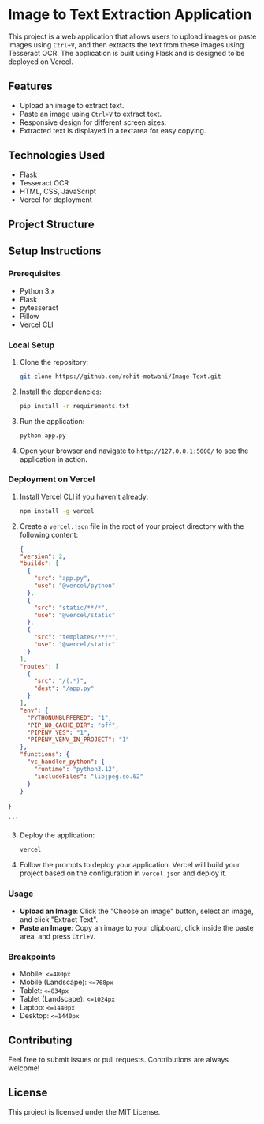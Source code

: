 # Image to Text Extraction Application

This project is a web application that allows users to upload images or paste images using `Ctrl+V`, and then extracts the text from these images using Tesseract OCR. The application is built using Flask and is designed to be deployed on Vercel.

## Features

- Upload an image to extract text.
- Paste an image using `Ctrl+V` to extract text.
- Responsive design for different screen sizes.
- Extracted text is displayed in a textarea for easy copying.

## Technologies Used

- Flask
- Tesseract OCR
- HTML, CSS, JavaScript
- Vercel for deployment

## Project Structure


## Setup Instructions

### Prerequisites

- Python 3.x
- Flask
- pytesseract
- Pillow
- Vercel CLI

### Local Setup

1. Clone the repository:

    ```bash
    git clone https://github.com/rohit-motwani/Image-Text.git
    ```

2. Install the dependencies:

    ```bash
    pip install -r requirements.txt
    ```

3. Run the application:

    ```bash
    python app.py
    ```

4. Open your browser and navigate to `http://127.0.0.1:5000/` to see the application in action.

### Deployment on Vercel

1. Install Vercel CLI if you haven't already:

    ```bash
    npm install -g vercel
    ```

2. Create a `vercel.json` file in the root of your project directory with the following content:

    ```json
    {
    "version": 2,
    "builds": [
      {
        "src": "app.py",
        "use": "@vercel/python"
      },
      {
        "src": "static/**/*",
        "use": "@vercel/static"
      },
      {
        "src": "templates/**/*",
        "use": "@vercel/static"
      }
    ],
    "routes": [
      {
        "src": "/(.*)",
        "dest": "/app.py"
      }
    ],
    "env": {
      "PYTHONUNBUFFERED": "1",
      "PIP_NO_CACHE_DIR": "off",
      "PIPENV_YES": "1",
      "PIPENV_VENV_IN_PROJECT": "1"
    },
    "functions": {
      "vc_handler_python": {
        "runtime": "python3.12",
        "includeFiles": "libjpeg.so.62"
      }
    }
  }
  
    ```

3. Deploy the application:

    ```bash
    vercel
    ```

4. Follow the prompts to deploy your application. Vercel will build your project based on the configuration in `vercel.json` and deploy it.

### Usage

- **Upload an Image**: Click the "Choose an image" button, select an image, and click "Extract Text".
- **Paste an Image**: Copy an image to your clipboard, click inside the paste area, and press `Ctrl+V`.

### Breakpoints

- Mobile: `<=480px`
- Mobile (Landscape): `<=768px`
- Tablet: `<=834px`
- Tablet (Landscape): `<=1024px`
- Laptop: `<=1440px`
- Desktop: `<=1440px`

## Contributing

Feel free to submit issues or pull requests. Contributions are always welcome!

## License

This project is licensed under the MIT License.
